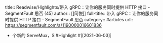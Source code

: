 title:: Readwise/Highlights/带入 gRPC：让你的服务同时提供 HTTP 接口 - SegmentFault 思否 (45)
author:: [[简悦]]
full-title:: 带入 gRPC：让你的服务同时提供 HTTP 接口 - SegmentFault 思否
category:: #articles
url:: https://segmentfault.com/a/1190000016601836

- 个新的 ServeMux，S #Highlight #[[2021-06-03]]